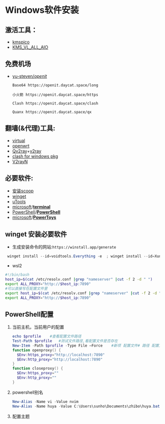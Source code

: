 # Windows软件安装

## 激活工具：

- [kmspico](https://forums.mydigitallife.net/threads/kmspico-official-thread.65739/)
- [KMS_VL_ALL_AIO](https://github.com/abbodi1406/KMS_VL_ALL_AIO/releases)

## 免费机场

- [yu-steven/*openit*](https://github.com/yu-steven/openit)

  ```
  Base64 https://openit.daycat.space/long
  
  小火箭 https://openit.daycat.space/https
  
  Clash https://openit.daycat.space/clash
  
  Quanx https://openit.daycat.space/qx
  
  ```

  

## 翻墙(&代理)工具:

- [virtual](https://www.virtualbox.org/wiki/Downloads)  
- [openwrt](https://drive.google.com/drive/folders/1dqNUrMf9n7i3y1aSh68U5Yf44WQ3KCuh)
- [Qv2ray](https://github.com/Qv2ray/Qv2ray)+[v2ray](https://github.com/v2ray/v2ray-core)
- [clash for windows pkg](https://github.com/Fndroid/clash_for_windows_pkg)
- [V2rayN](https://github.com/2dust/v2rayN)

## 必要软件:

- [安装scoop](https://scoop.sh/)
- [winget](https://github.com/microsoft/winget-cli)
- [uTools](https://u.tools/)   
- [microsoft](https://github.com/microsoft)/**[terminal](https://github.com/microsoft/terminal)**
- [PowerShell](https://github.com/PowerShell)/**[PowerShell](https://github.com/PowerShell/PowerShell)**
- [microsoft](https://github.com/microsoft)/**[PowerToys](https://github.com/microsoft/PowerToys)**

## winget 安装必要软件

- 生成安装命令的网站:`https://winstall.app/generate`

```powershell
 winget install --id=voidtools.Everything -e  ; winget install --id=XunLei.xunlei -e  ; winget install --id=EuSoft.Eudic -e  ; winget install --id=JetBrains.IntelliJIDEA.Ultimate -e  ; winget install --id=Microsoft.VisualStudioCode -e  ; winget install --id=Telegram.TelegramDesktop -e  ; winget install --id=Neovim.Neovim -e  ; winget install --id=yt-dlp.yt-dlp -e  ; winget install --id=Anaconda.Miniconda3 -e  ; winget install --id=Git.Git -e  ; winget install --id=EclipseAdoptium.Temurin.8 -e  ; winget install --id=EclipseAdoptium.Temurin.11.JDK -e  ; winget install --id=EclipseAdoptium.Temurin.17.JDK -e  ; winget install --id=Daum.PotPlayer -e  ; winget install --id=Bandisoft.Bandizip -e ;
```





- wsl2

```bash
#!/bin/bash
host_ip=$(cat /etc/resolv.conf |grep "nameserver" |cut -f 2 -d " ")
export ALL_PROXY="http://$host_ip:7890"
#可以直接写在配置文件里
export host_ip=$(cat /etc/resolv.conf |grep "nameserver" |cut -f 2 -d " ")
export ALL_PROXY="http://$host_ip:7890"
```

## PowerShell配置

1. 当前主机，当前用户的配置

   ```powershell
   echo $profile	#查看配置文件路径
   Test-Path $profile	#测试文件路径,看配置文件是否存在
   New-Item -Path $profile -Type File –Force	#新项 配置文件# 路径 配置文件类型 文件强制
   function openproxy() {
     $Env:https_proxy="http://localhost:7890"
     $Env:http_proxy="http://localhost:7890"
   }
   function closeproxy() {
     $Env:https_proxy=""
     $Env:http_proxy=""
   }
   ```

  2. powershell别名

     ```powershell
     New-Alias -Name vi -Value nvim
     New-Alias -Name huya -Value C:\Users\sunho\Documents\zhibo\huya.bat
     ```

     

3. 配置主题

   ```
   ```

   
